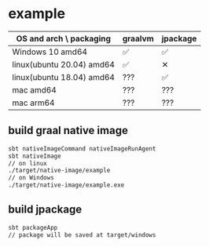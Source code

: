# example

|OS and arch \\ packaging |graalvm|jpackage|
|---|---|---|
|Windows 10 amd64|✅|✅|
|linux(ubuntu 20.04) amd64|✅|✕|
|linux(ubuntu 18.04) amd64|???|✅|
|mac amd64|???|???|
|mac arm64|???|???|
## build graal native image

```sh
sbt nativeImageCommand nativeImageRunAgent
sbt nativeImage
// on linux
./target/native-image/example
// on Windows
./target/native-image/example.exe
```

## build jpackage

```sh
sbt packageApp
// package will be saved at target/windows
```
